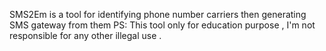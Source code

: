 SMS2Em is a tool for identifying phone number carriers then generating SMS gateway from them 
PS: This tool only for education purpose , I'm not responsible for any other illegal use .